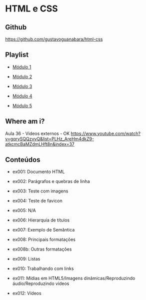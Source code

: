 # HTML e CSS

## Github
https://github.com/gustavoguanabara/html-css


## Playlist

- [Módulo 1](https://www.youtube.com/playlist?list=PLHz_AreHm4dkZ9-atkcmcBaMZdmLHft8n)

- [Módulo 2](https://www.youtube.com/playlist?list=PLHz_AreHm4dlUpEXkY1AyVLQGcpSgVF8s)

- [Módulo 3](https://www.youtube.com/playlist?list=PLHz_AreHm4dmcAviDwiGgHbeEJToxbOpZ)

- [Módulo 4](https://www.youtube.com/playlist?list=PLHz_AreHm4dkcVCk2Bn_fdVQ81Fkrh6WT)

- [Módulo 5]()


## Where am i?

Aula 36 - Videos externos - OK
https://www.youtube.com/watch?v=gqrySQQzvvQ&list=PLHz_AreHm4dkZ9-atkcmcBaMZdmLHft8n&index=37

## Conteúdos

- ex001: Documento HTML

- ex002: Parágrafos e quebras de linha

- ex003: Teste com imagens

- ex004: Teste de favicon

- ex005: N/A

- ex006: Hierarquia de títulos

- ex007: Exemplo de Semântica

- ex008: Principais formatações

- ex008b: Outras formatações

- ex009: Listas

- ex010: Trabalhando com links

- ex011: Mídias em HTML5/Imagens dinâmicas/Reproduzindo áudio/Reproduzindo vídeos

- ex012: Vídeos



